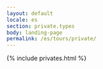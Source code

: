 ```yaml
---
layout: default
locale: es
section: private.types
body: landing-page
permalink: /es/tours/private/
---
```


{% include privates.html %}
